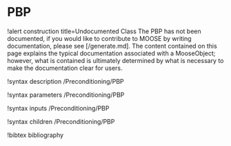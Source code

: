 <!-- MOOSE Documentation Stub: Remove this when content is added. -->

# PBP

!alert construction title=Undocumented Class
The PBP has not been documented, if you would like to contribute to MOOSE by
writing documentation, please see [/generate.md]. The content contained on this page explains
the typical documentation associated with a MooseObject; however, what is contained is ultimately
determined by what is necessary to make the documentation clear for users.

!syntax description /Preconditioning/PBP

!syntax parameters /Preconditioning/PBP

!syntax inputs /Preconditioning/PBP

!syntax children /Preconditioning/PBP

!bibtex bibliography
